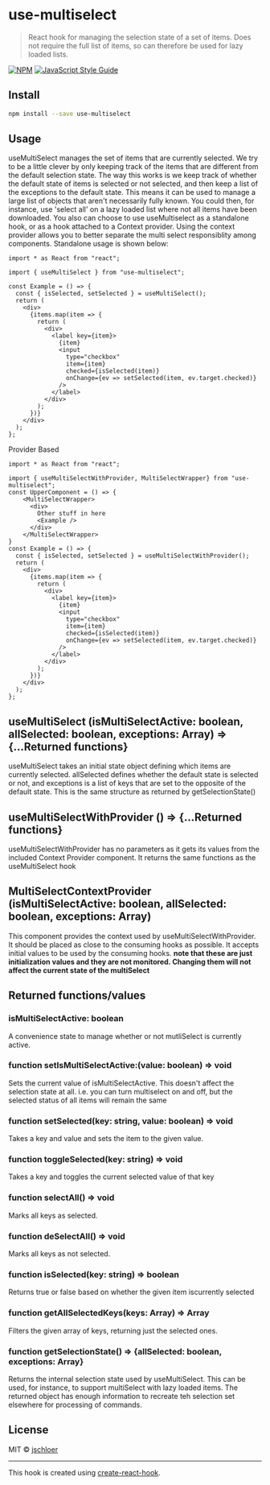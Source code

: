 # use-multiselect

> React hook for managing the selection state of a set of items. Does not require the full list of items, so can therefore be used for lazy loaded lists.

[![NPM](https://img.shields.io/npm/v/use-multiselect.svg)](https://www.npmjs.com/package/use-multiselect) [![JavaScript Style Guide](https://img.shields.io/badge/code_style-standard-brightgreen.svg)](https://standardjs.com)

## Install

```bash
npm install --save use-multiselect
```

## Usage

useMultiSelect manages the set of items that are currently selected. We try to be a little clever by only keeping track of the items that are different from the default selection state. The way this works is we keep track of whether the default state of items is selected or not selected, and then keep a list of the exceptions to the default state. This means it can be used to manage a large list of objects that aren't necessarily fully known. You could then, for instance, use 'select all' on a lazy loaded list where not all items have been downloaded. 
You also can choose to use useMultiselect as a standalone hook, or as a hook attached to a Context provider. Using the context provider allows you to better separate the multi select responsiblity among components. 
Standalone usage is shown below:

```tsx
import * as React from "react";

import { useMultiSelect } from "use-multiselect";

const Example = () => {
  const { isSelected, setSelected } = useMultiSelect();
  return (
    <div>
      {items.map(item => {
        return (
          <div>
            <label key={item}>
              {item}
              <input
                type="checkbox"
                item={item}
                checked={isSelected(item)}
                onChange={ev => setSelected(item, ev.target.checked)}
              />
            </label>
          </div>
        );
      })}
    </div>
  );
};
```

Provider Based 
```tsx
import * as React from "react";

import { useMultiSelectWithProvider, MultiSelectWrapper} from "use-multiselect";
const UpperComponent = () => {
    <MultiSelectWrapper>
      <div>
        Other stuff in here
        <Example />
      </div>
    </MultiSelectWrapper>
}
const Example = () => {
  const { isSelected, setSelected } = useMultiSelectWithProvider();
  return (
    <div>
      {items.map(item => {
        return (
          <div>
            <label key={item}>
              {item}
              <input
                type="checkbox"
                item={item}
                checked={isSelected(item)}
                onChange={ev => setSelected(item, ev.target.checked)}
              />
            </label>
          </div>
        );
      })}
    </div>
  );
};
```

## useMultiSelect (isMultiSelectActive: boolean, allSelected: boolean, exceptions: Array<string>) => {...Returned functions}
useMultiSelect takes an initial state object defining which items are currently selected. allSelected defines whether the default state is selected or not, and exceptions is a list of keys that are set to the opposite of the default state. This is the same structure as returned by getSelectionState()

## useMultiSelectWithProvider () => {...Returned functions}
useMultiSelectWithProvider has no parameters as it gets its values from the included Context Provider component. It returns the same functions as the useMultiSelect hook

## MultiSelectContextProvider (isMultiSelectActive: boolean, allSelected: boolean, exceptions: Array<string>)
This component provides the context used by useMultiSelectWithProvider. It should be placed as close to the consuming hooks as possible. It accepts initial values to be used by the consuming hooks.
**note that these are just initialization values and they are not monitored. Changing them will not affect the current state of the multiSelect**

## Returned functions/values
### isMultiSelectActive: boolean
A convenience state to manage whether or not mutliSelect is currently active.

### function setIsMultiSelectActive:(value: boolean) => void
Sets the current value of isMultiSelectActive. This doesn't affect the selection state at all. i.e. you can turn multiselect on and off, but the selected status of all items will remain the same

### function setSelected(key: string, value: boolean) => void

Takes a key and value and sets the item to the given value.

### function toggleSelected(key: string) => void

Takes a key and toggles the current selected value of that key

### function selectAll() => void

Marks all keys as selected.

### function deSelectAll() => void

Marks all keys as not selected.

### function isSelected(key: string) => boolean

Returns true or false based on whether the given item iscurrently selected

### function getAllSelectedKeys(keys: Array<string>) => Array<string>

Filters the given array of keys, returning just the selected ones.

### function getSelectionState() => {allSelected: boolean, exceptions: Array<string>}

Returns the internal selection state used by useMultiSelect. This can be used, for instance, to support multiSelect with lazy loaded items. The returned object has enough information to recreate teh selection set elsewhere for processing of commands.

## License

MIT © [jschloer](https://github.com/jschloer)

---

This hook is created using [create-react-hook](https://github.com/hermanya/create-react-hook).
